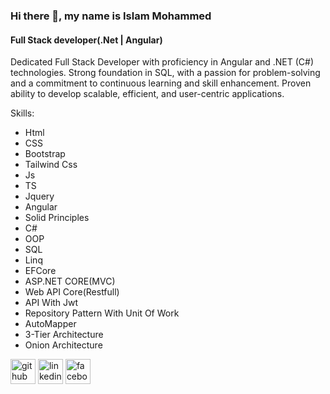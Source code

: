 ### Hi there 👋, my name is Islam Mohammed
#### Full Stack developer(.Net | Angular)

Dedicated Full Stack Developer with proficiency in Angular and .NET (C#) technologies. Strong foundation in SQL, with a passion for problem-solving and a commitment to continuous learning and skill enhancement. Proven ability to develop scalable, efficient, and user-centric applications.

Skills: 
* Html
* CSS
* Bootstrap
* Tailwind Css
* Js
* TS
* Jquery
* Angular
* Solid Principles
* C#
* OOP
* SQL
* Linq
* EFCore
* ASP.NET CORE(MVC)
* Web API Core(Restfull)
* API With Jwt
* Repository Pattern With Unit Of Work
* AutoMapper
* 3-Tier Architecture
* Onion Architecture
  



[<img src='https://cdn.jsdelivr.net/npm/simple-icons@3.0.1/icons/github.svg' alt='github' height='40'>](https://github.com/ismlh)  [<img src='https://cdn.jsdelivr.net/npm/simple-icons@3.0.1/icons/linkedin.svg' alt='linkedin' height='40'>](https://www.linkedin.com/in/islam-mohammed-7052a0233/)  [<img src='https://cdn.jsdelivr.net/npm/simple-icons@3.0.1/icons/facebook.svg' alt='facebook' height='40'>](https://www.facebook.com/profile.php?id=100045784102221)  

